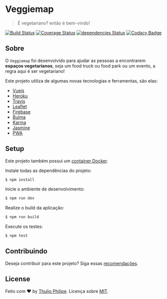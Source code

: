 # Veggiemap

> É vegetariano? então é bem-vindo!

[![Build Status](https://travis-ci.org/starkland/veggiemap.svg?branch=master)](https://travis-ci.org/starkland/veggiemap)
[![Coverage Status](https://coveralls.io/repos/github/starkland/veggiemap/badge.svg?branch=master)](https://coveralls.io/github/starkland/veggiemap?branch=master)
[![dependencies Status](https://david-dm.org/starkland/veggiemap/status.svg)](https://david-dm.org/starkland/veggiemap)
[![Codacy Badge](https://api.codacy.com/project/badge/Grade/94ac2fa0836548739f8cb3f3b25b6cac)](https://www.codacy.com/app/thulioph/veggiemap?utm_source=github.com&amp;utm_medium=referral&amp;utm_content=starkland/veggiemap&amp;utm_campaign=Badge_Grade)

## Sobre

O `Veggiemap` foi desenvolvido para ajudar as pessoas a encontrarem **espaços vegetarianos**, seja um food truck ou food park ou um evento, a regra aqui é ser vegetariano!

Este projeto utiliza de algumas novas tecnologias e ferramentas, são elas:

- [Vuejs](http://vuejs.org)
- [Heroku](https://heroku.com)
- [Travis](https://travis-ci.org)
- [Leaflet](http://leafletjs.com)
- [Firebase](https://firebase.google.com)
- [Bulma](http://bulma.io)
- [Karma](http://karma-runner.github.io)
- [Jasmine](https://jasmine.github.io)
- [PWA](https://developers.google.com/web/progressive-web-apps/)

## Setup

Este projeto também possui um [container Docker](https://hub.docker.com/r/thulioph/veggiemap/).

Instale todas as dependências do projeto:

```bash
$ npm install
```

Inicie o ambiente de desenvolvimento:

```bash
$ npm run dev
```

Realize o build da aplicação:

```bash
$ npm run build
```

Execute os testes:

```bash
$ npm test
```

## Contribuindo

Deseja contribuir para este projeto? Siga essas [recomendações](https://github.com/starkland/veggiemap/blob/master/.github/contributing.md).

## License

Feito com ♥ by [Thulio Philipe](https://twitter.com/thulioph_). Licença sobre [MIT](https://thulioph.mit-license.org).
